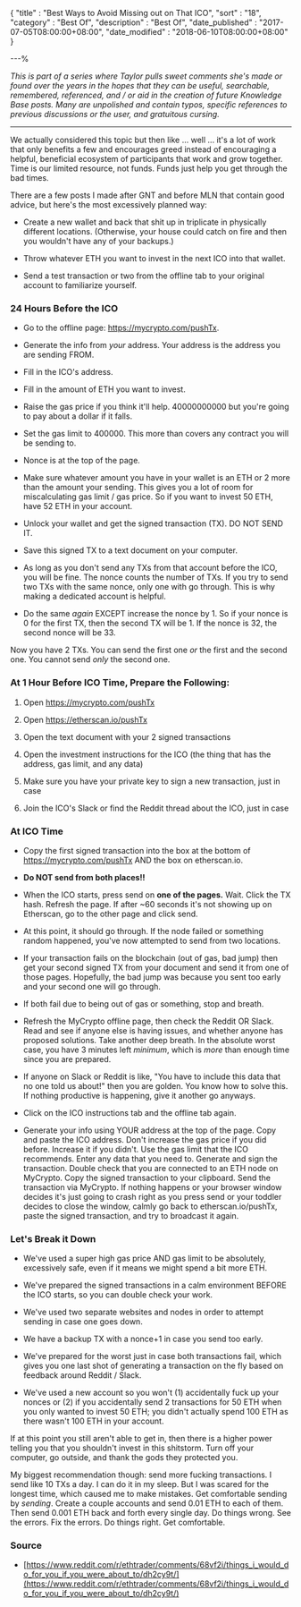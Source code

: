 {
"title"       : "Best Ways to Avoid Missing out on That ICO",
"sort"        : "18",
"category"    : "Best Of",
"description" : "Best Of",
"date_published" : "2017-07-05T08:00:00+08:00",
"date_modified"  : "2018-06-10T08:00:00+08:00"
}

---%



*This is part of a series where Taylor pulls sweet comments she's made or found over the years in the hopes that they can be useful, searchable, remembered, referenced, and / or aid in the creation of future Knowledge Base posts. Many are unpolished and contain typos, specific references to previous discussions or the user, and gratuitous cursing.*

---

We actually considered this topic but then like ... well ... it's a lot of work that only benefits a few and encourages greed instead of encouraging a helpful, beneficial ecosystem of participants that work and grow together. Time is our limited resource, not funds. Funds just help you get through the bad times.

There are a few posts I made after GNT and before MLN that contain good advice, but here's the most excessively planned way:

- Create a new wallet and back that shit up in triplicate in physically different locations. (Otherwise, your house could catch on fire and then you wouldn't have any of your backups.)

- Throw whatever ETH you want to invest in the next ICO into that wallet.

- Send a test transaction or two from the offline tab to your original account to familiarize yourself.

### 24 Hours Before the ICO

- Go to the offline page: https://mycrypto.com/pushTx.

- Generate the info from *your* address. Your address is the address you are sending FROM.

- Fill in the ICO's address.

- Fill in the amount of ETH you want to invest.

- Raise the gas price if you think it'll help. 40000000000 but you're going to pay about a dollar if it falls.

- Set the gas limit to 400000. This more than covers any contract you will be sending to.

- Nonce is at the top of the page.

- Make sure whatever amount you have in your wallet is an ETH or 2 more than the amount your sending. This gives you a lot of room for miscalculating gas limit / gas price. So if you want to invest 50 ETH, have 52 ETH in your account.

- Unlock your wallet and get the signed transaction (TX). DO NOT SEND IT.

- Save this signed TX to a text document on your computer.

- As long as you don't send any TXs from that account before the ICO, you will be fine. The nonce counts the number of TXs. If you try to send two TXs with the same nonce, only one with go through. This is why making a dedicated account is helpful.

- Do the same *again* EXCEPT increase the nonce by 1. So if your nonce is 0 for the first TX, then the second TX will be 1. If the nonce is 32, the second nonce will be 33.

Now you have 2 TXs. You can send the first one *or* the first and the second one. You cannot send *only* the second one.

### At 1 Hour Before ICO Time, Prepare the Following:

1. Open https://mycrypto.com/pushTx

2. Open https://etherscan.io/pushTx

3. Open the text document with your 2 signed transactions

4. Open the investment instructions for the ICO (the thing that has the address, gas limit, and any data)

5. Make sure you have your private key to sign a new transaction, just in case

6. Join the ICO's Slack or find the Reddit thread about the ICO, just in case

### At ICO Time

- Copy the first signed transaction into the box at the bottom of https://mycrypto.com/pushTx AND the box on etherscan.io.

- **Do NOT send from both places!!**

- When the ICO starts, press send on **one of the pages.** Wait. Click the TX hash. Refresh the page. If after ~60 seconds it's not showing up on Etherscan, go to the other page and click send.

- At this point, it should go through. If the node failed or something random happened, you've now attempted to send from two locations.

- If your transaction fails on the blockchain (out of gas, bad jump) then get your second signed TX from your document and send it from one of those pages. Hopefully, the bad jump was because you sent too early and your second one will go through.

- If both fail due to being out of gas or something, stop and breath.

- Refresh the MyCrypto offline page, then check the Reddit OR Slack. Read and see if anyone else is having issues, and whether anyone has proposed solutions. Take another deep breath. In the absolute worst case, you have 3 minutes left *minimum*, which is *more* than enough time since you are prepared.

- If anyone on Slack or Reddit is like, "You have to include this data that no one told us about!" then you are golden. You know how to solve this. If nothing productive is happening, give it another go anyways.

-  Click on the ICO instructions tab and the offline tab again.

- Generate your info using YOUR address at the top of the page. Copy and paste the ICO address. Don't increase the gas price if you did before. Increase it if you didn't. Use the gas limit that the ICO recommends. Enter any data that you need to. Generate and sign the transaction. Double check that you are connected to an ETH node on MyCrypto. Copy the signed transaction to your clipboard. Send the transaction via MyCrypto. If nothing happens or your browser window decides it's just going to crash right as you press send or your toddler decides to close the window, calmly go back to etherscan.io/pushTx, paste the signed transaction, and try to broadcast it again.


### Let's Break it Down

- We've used a super high gas price AND gas limit to be absolutely, excessively safe, even if it means we might spend a bit more ETH.

- We've prepared the signed transactions in a calm environment BEFORE the ICO starts, so you can double check your work.

- We've used two separate websites and nodes in order to attempt sending in case one goes down.

- We have a backup TX with a nonce+1 in case you send too early.

- We've prepared for the worst just in case both transactions fail, which gives you one last shot of generating a transaction on the fly based on feedback around Reddit / Slack.

- We've used a new account so you won't (1) accidentally fuck up your nonces or (2) if you accidentally send 2 transactions for 50 ETH when you only wanted to invest 50 ETH; you didn't actually spend 100 ETH as there wasn't 100 ETH in your account.

If at this point you still aren't able to get in, then there is a higher power telling you that you shouldn't invest in this shitstorm. Turn off your computer, go outside, and thank the gods they protected you.

My biggest recommendation though: send more fucking transactions. I send like 10 TXs a day. I can do it in my sleep. But I was scared for the longest time, which caused me to make mistakes. Get comfortable sending by *sending*. Create a couple accounts and send 0.01 ETH to each of them. Then send 0.001 ETH back and forth every single day. Do things wrong. See the errors. Fix the errors. Do things right. Get comfortable.

### Source

- [https://www.reddit.com/r/ethtrader/comments/68vf2i/things_i_would_do_for_you_if_you_were_about_to/dh2cy9t/](https://www.reddit.com/r/ethtrader/comments/68vf2i/things_i_would_do_for_you_if_you_were_about_to/dh2cy9t/)
